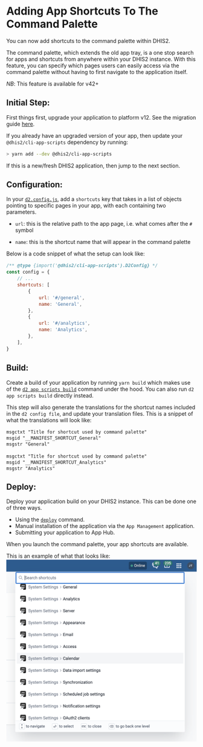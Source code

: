 # Adding App Shortcuts To The Command Palette

You can now add shortcuts to the command palette within DHIS2.

The command palette, which extends the old app tray, is a one stop search for apps and shortcuts from anywhere within your DHIS2 instance.
With this feature, you can specify which pages users can easily access via the command palette without having to first navigate to the application itself.

_NB_: This feature is available for v42+

## Initial Step:

First things first, upgrade your application to platform v12. See the migration guide [here](../migration/v12.md).

If you already have an upgraded version of your app, then update your `@dhis2/cli-app-scripts` dependency by running:

```sh
> yarn add --dev @dhis2/cli-app-scripts
```

If this is a new/fresh DHIS2 application, then jump to the next section.

## Configuration:

In your [`d2.config.js`](<(./d2-config-js-reference.md)>), add a `shortcuts` key that takes in a list of objects pointing to specific pages in your app, with each containing two parameters.

-   `url`: this is the relative path to the app page, i.e. what comes after the `#` symbol

-   `name`: this is the shortcut name that will appear in the command palette

Below is a code snippet of what the setup can look like:

```js
/** @type {import('@dhis2/cli-app-scripts').D2Config} */
const config = {
    // ...
    shortcuts: [
        {
            url: '#/general',
            name: 'General',
        },
        {
            url: '#/analytics',
            name: 'Analytics',
        },
    ],
}
```

## Build:

Create a build of your application by running `yarn build` which makes use of the [`d2 app scripts build`](../scripts/build.md) command under the hood. You can also run `d2 app scripts build` directly instead.

This step will also generate the translations for the shortcut names included in the `d2 config file`, and update your translation files. This is a snippet of what the translations will look like:

```pot
msgctxt "Title for shortcut used by command palette"
msgid "__MANIFEST_SHORTCUT_General"
msgstr "General"

msgctxt "Title for shortcut used by command palette"
msgid "__MANIFEST_SHORTCUT_Analytics"
msgstr "Analytics"
```

## Deploy:

Deploy your application build on your DHIS2 instance. This can be done one of three ways.

-   Using the [`deploy`](../scripts/deploy.md) command.
-   Manual installation of the application via the `App Management` application.
-   Submitting your application to App Hub.

When you launch the command palette, your app shortcuts are available.

This is an example of what that looks like:
![shortcuts in the Command Palette](../images/app-shortcuts.png)
